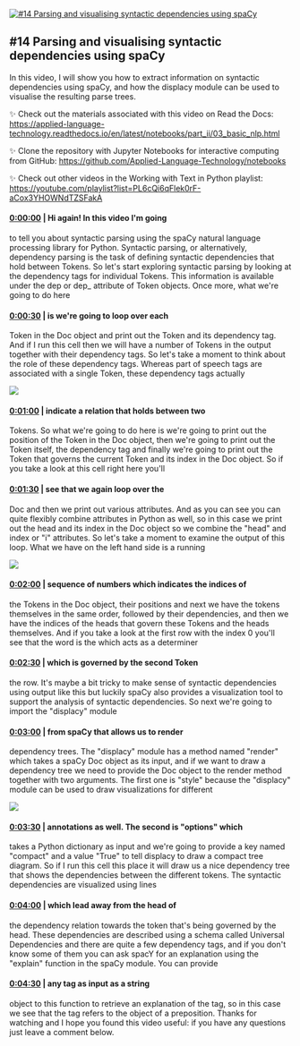 [![#14 Parsing and visualising syntactic dependencies using spaCy](https://i.ytimg.com/vi/2TBNpxAbh_g/maxresdefault.jpg)](https://www.youtube.com/watch?v=2TBNpxAbh_g)

## #14 Parsing and visualising syntactic dependencies using spaCy

In this video, I will show you how to extract information on syntactic dependencies using spaCy, and how the displacy module can be used to visualise the resulting parse trees.



✨ Check out the materials associated with this video on Read the Docs: https://applied-language-technology.readthedocs.io/en/latest/notebooks/part_ii/03_basic_nlp.html



✨ Clone the repository with Jupyter Notebooks for interactive computing from GitHub: https://github.com/Applied-Language-Technology/notebooks



✨ Check out other videos in the Working with Text in Python playlist: https://youtube.com/playlist?list=PL6cQi6qFlek0rF-aCox3YHOWNdTZSFakA



#### [0:00:00](https://www.youtube.com/watch?v=2TBNpxAbh_g&t=0) |  Hi again! In this video I'm going

to tell you about syntactic parsing using the spaCy natural language processing library for Python. Syntactic parsing, or alternatively, dependency parsing is the task of defining syntactic dependencies that hold between Tokens. So let's start exploring syntactic parsing by looking at the dependency tags for individual Tokens. This information is available under the dep or dep_ attribute of Token objects. Once more, what we're going to do here  

#### [0:00:30](https://www.youtube.com/watch?v=2TBNpxAbh_g&t=30) |  is we're going to loop over each

Token in the Doc object and print out the Token and its dependency tag. And if I run this cell then we will have a number of Tokens in the output together with their dependency tags. So let's take a moment to think about the role of these dependency tags. Whereas part of speech tags are associated with a single Token, these dependency tags actually  

![](https://i.ytimg.com/vi/2TBNpxAbh_g/maxres1.jpg)



#### [0:01:00](https://www.youtube.com/watch?v=2TBNpxAbh_g&t=60) |  indicate a relation that holds between two

Tokens. So what we're going to do here is we're going to print out the position of the Token in the Doc object, then we're going to print out the Token itself, the dependency tag and finally we're going to print out the Token that governs the current Token and its index in the Doc object. So if you take a look at this cell right here you'll  

#### [0:01:30](https://www.youtube.com/watch?v=2TBNpxAbh_g&t=90) |  see that we again loop over the

Doc and then we print out various attributes. And as you can see you can quite flexibly combine attributes in Python as well, so in this case we print out the head and its index in the Doc object so we combine the "head" and index or "i" attributes. So let's take a moment to examine the output of this loop. What we have on the left hand side is a running  

![](https://i.ytimg.com/vi/2TBNpxAbh_g/maxres2.jpg)



#### [0:02:00](https://www.youtube.com/watch?v=2TBNpxAbh_g&t=120) |  sequence of numbers which indicates the indices of

the Tokens in the Doc object, their positions and next we have the tokens themselves in the same order, followed by their dependencies, and then we have the indices of the heads that govern these Tokens and the heads themselves. And if you take a look at the first row with the index 0 you'll see that the word is the which acts as a determiner  

#### [0:02:30](https://www.youtube.com/watch?v=2TBNpxAbh_g&t=150) |  which is governed by the second Token

the row. It's maybe a bit tricky to make sense of syntactic dependencies using output like this but luckily spaCy also provides a visualization tool to support the analysis of syntactic dependencies. So next we're going to import the "displacy" module  

#### [0:03:00](https://www.youtube.com/watch?v=2TBNpxAbh_g&t=180) |  from spaCy that allows us to render

dependency trees. The "displacy" module has a method named "render" which takes a spaCy Doc object as its input, and if we want to draw a dependency tree we need to provide the Doc object to the render method together with two arguments. The first one is "style" because the "displacy" module can be used to draw visualizations for different  

![](https://i.ytimg.com/vi/2TBNpxAbh_g/maxres3.jpg)



#### [0:03:30](https://www.youtube.com/watch?v=2TBNpxAbh_g&t=210) |  annotations as well. The second is "options" which

takes a Python dictionary as input and we're going to provide a key named "compact" and a value "True" to tell displacy to draw a compact tree diagram. So if I run this cell this place it will draw us a nice dependency tree that shows the dependencies between the different tokens. The syntactic dependencies are visualized using lines  

#### [0:04:00](https://www.youtube.com/watch?v=2TBNpxAbh_g&t=240) |  which lead away from the head of

the dependency relation towards the token that's being governed by the head. These dependencies are described using a schema called Universal Dependencies and there are quite a few dependency tags, and if you don't know some of them you can ask spacY for an explanation using the "explain" function in the spaCy module. You can provide  

#### [0:04:30](https://www.youtube.com/watch?v=2TBNpxAbh_g&t=270) |  any tag as input as a string

object to this function to retrieve an explanation of the tag, so in this case we see that the tag refers to the object of a preposition. Thanks for watching and I hope you found this video useful: if you have any questions just leave a comment below.  
